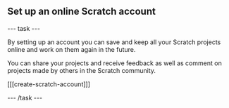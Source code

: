 ## Set up an online Scratch account

--- task ---

By setting up an account you can save and keep all your Scratch projects online and work on them again in the future. 

You can share your projects and receive feedback as well as comment on projects made by others in the Scratch community.

[[[create-scratch-account]]]

--- /task ---
